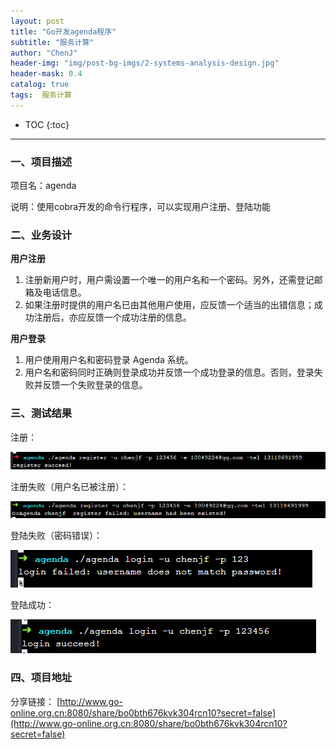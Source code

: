 ```yaml
---
layout: post  
title: "Go开发agenda程序"  
subtitle: "服务计算"  
author: "ChenJ"  
header-img: "img/post-bg-imgs/2-systems-analysis-design.jpg"  
header-mask: 0.4  
catalog: true
tags:  服务计算
---
```


* TOC
{:toc}
---

### 一、项目描述

项目名：agenda

说明：使用cobra开发的命令行程序，可以实现用户注册、登陆功能



### 二、业务设计

**用户注册**

1. 注册新用户时，用户需设置一个唯一的用户名和一个密码。另外，还需登记邮箱及电话信息。
2. 如果注册时提供的用户名已由其他用户使用，应反馈一个适当的出错信息；成功注册后，亦应反馈一个成功注册的信息。

**用户登录**

1. 用户使用用户名和密码登录 Agenda 系统。
2. 用户名和密码同时正确则登录成功并反馈一个成功登录的信息。否则，登录失败并反馈一个失败登录的信息。

### 三、测试结果

注册：

![1](https://raw.githubusercontent.com/Chenjiff/Chenjiff.github.io/master/img/in-post/SC/h7/1.png)

注册失败（用户名已被注册）：

![1](https://raw.githubusercontent.com/Chenjiff/Chenjiff.github.io/master/img/in-post/SC/h7/2.png)

登陆失败（密码错误）：

![1](https://raw.githubusercontent.com/Chenjiff/Chenjiff.github.io/master/img/in-post/SC/h7/3.png)

登陆成功：

![1](https://raw.githubusercontent.com/Chenjiff/Chenjiff.github.io/master/img/in-post/SC/h7/4.png)



### 四、项目地址

分享链接： [http://www.go-online.org.cn:8080/share/bo0bth676kvk304rcn10?secret=false](http://www.go-online.org.cn:8080/share/bo0bth676kvk304rcn10?secret=false)


